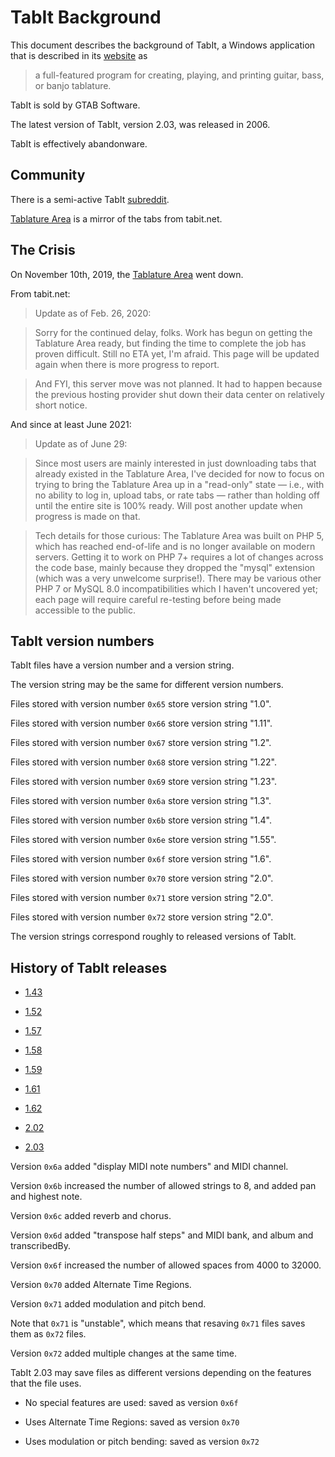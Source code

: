 
# TabIt Background

This document describes the background of TabIt, a Windows application that is described in its [website](http://www.tabit.net) as

> a full-featured program for creating, playing, and printing guitar, bass, or banjo tablature.

TabIt is sold by GTAB Software.

The latest version of TabIt, version 2.03, was released in 2006.

TabIt is effectively abandonware.


## Community

There is a semi-active TabIt [subreddit](https://reddit.com/r/tabit/).

[Tablature Area](https://tabarea.net/) is a mirror of the tabs from tabit.net.


## The Crisis

On November 10th, 2019, the [Tablature Area](www.tabit.net/tabs) went down.


From tabit.net:

> Update as of Feb. 26, 2020:

> Sorry for the continued delay, folks. Work has begun on getting the Tablature Area ready, but finding the time to complete the job has proven difficult. Still no ETA yet, I'm afraid. This page will be updated again when there is more progress to report.

> And FYI, this server move was not planned. It had to happen because the previous hosting provider shut down their data center on relatively short notice.


And since at least June 2021:

> Update as of June 29:

> Since most users are mainly interested in just downloading tabs that already existed in the Tablature Area, I've decided for now to focus on trying to bring the Tablature Area up in a "read-only" state — i.e., with no ability to log in, upload tabs, or rate tabs — rather than holding off until the entire site is 100% ready. Will post another update when progress is made on that.

> Tech details for those curious: The Tablature Area was built on PHP 5, which has reached end-of-life and is no longer available on modern servers. Getting it to work on PHP 7+ requires a lot of changes across the code base, mainly because they dropped the "mysql" extension (which was a very unwelcome surprise!). There may be various other PHP 7 or MySQL 8.0 incompatibilities which I haven't uncovered yet; each page will require careful re-testing before being made accessible to the public.



## TabIt version numbers

TabIt files have a version number and a version string.

The version string may be the same for different version numbers.

Files stored with version number `0x65` store version string "1.0".

Files stored with version number `0x66` store version string "1.11".

Files stored with version number `0x67` store version string "1.2".

Files stored with version number `0x68` store version string "1.22".

Files stored with version number `0x69` store version string "1.23".

Files stored with version number `0x6a` store version string "1.3".

Files stored with version number `0x6b` store version string "1.4".

Files stored with version number `0x6e` store version string "1.55".

Files stored with version number `0x6f` store version string "1.6".

Files stored with version number `0x70` store version string "2.0".

Files stored with version number `0x71` store version string "2.0".

Files stored with version number `0x72` store version string "2.0".

The version strings correspond roughly to released versions of TabIt.



## History of TabIt releases

* [1.43](https://web.archive.org/web/20001206181300/http://www.tabit.net/download.htm)

* [1.52](https://web.archive.org/web/20010406041925/http://www.tabit.net/download.htm)

<!-- https://web.archive.org/web/20010609064805/http://members.aol.com/tabitsoftware/WinTabIt152.exe -->

* [1.57](https://web.archive.org/web/20010813114532/http://tabit.net/download.htm)

* [1.58](https://web.archive.org/web/20020408145006/http://tabit.net/download.htm)

* [1.59](https://web.archive.org/web/20021012041140/http://tabit.net/download.htm)

<!-- https://web.archive.org/web/20021010181902/http://www.tabit.net/files/WinTabIt159.exe -->

* [1.61](https://web.archive.org/web/20031002082703/http://www.tabit.net/download.htm)

* [1.62](https://web.archive.org/web/20040209103438/http://tabit.net/download.htm)

* [2.02](https://web.archive.org/web/20060925180247/http://www.tabit.net/download.htm)

* [2.03](https://web.archive.org/web/20070727152913/http://www.tabit.net/download.htm)


Version `0x6a` added "display MIDI note numbers" and MIDI channel.

Version `0x6b` increased the number of allowed strings to 8, and added pan and highest note.

Version `0x6c` added reverb and chorus.

Version `0x6d` added "transpose half steps" and MIDI bank, and album and transcribedBy.

Version `0x6f` increased the number of allowed spaces from 4000 to 32000.

Version `0x70` added Alternate Time Regions.

Version `0x71` added modulation and pitch bend.

Note that `0x71` is "unstable", which means that resaving `0x71` files saves them as `0x72` files.

Version `0x72` added multiple changes at the same time.


TabIt 2.03 may save files as different versions depending on the features that the file uses.

* No special features are used: saved as version `0x6f`

* Uses Alternate Time Regions: saved as version `0x70`

* Uses modulation or pitch bending: saved as version `0x72`




